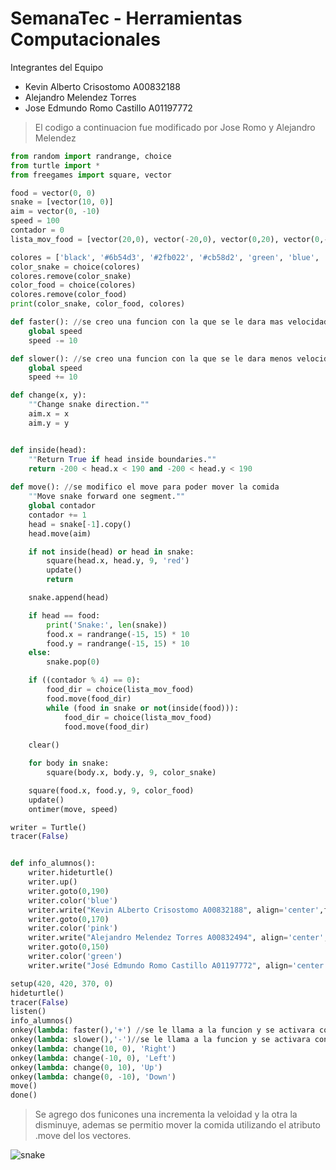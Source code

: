 # SemanaTec - Herramientas Computacionales

Integrantes del Equipo
- Kevin Alberto Crisostomo A00832188
- Alejandro Melendez Torres
- Jose Edmundo Romo Castillo A01197772


>El codigo a continuacion fue modificado por Jose Romo y Alejandro Melendez

```python
from random import randrange, choice
from turtle import *
from freegames import square, vector

food = vector(0, 0)
snake = [vector(10, 0)]
aim = vector(0, -10)
speed = 100
contador = 0
lista_mov_food = [vector(20,0), vector(-20,0), vector(0,20), vector(0,-20)]

colores = ['black', '#6b54d3', '#2fb022', '#cb58d2', 'green', 'blue', 'yellow', '#ea7428', '#32bd26', '#f3618d']
color_snake = choice(colores)
colores.remove(color_snake)
color_food = choice(colores)
colores.remove(color_food)
print(color_snake, color_food, colores)

def faster(): //se creo una funcion con la que se le dara mas velocidad
    global speed
    speed -= 10

def slower(): //se creo una funcion con la que se le dara menos velocidad
    global speed
    speed += 10

def change(x, y):
    ""Change snake direction.""
    aim.x = x
    aim.y = y


def inside(head):
    ""Return True if head inside boundaries.""
    return -200 < head.x < 190 and -200 < head.y < 190
        
def move(): //se modifico el move para poder mover la comida 
    ""Move snake forward one segment.""
    global contador
    contador += 1
    head = snake[-1].copy()
    head.move(aim)

    if not inside(head) or head in snake:
        square(head.x, head.y, 9, 'red')
        update()
        return

    snake.append(head)

    if head == food:
        print('Snake:', len(snake))
        food.x = randrange(-15, 15) * 10
        food.y = randrange(-15, 15) * 10
    else:
        snake.pop(0)

    if ((contador % 4) == 0):
        food_dir = choice(lista_mov_food)
        food.move(food_dir)
        while (food in snake or not(inside(food))):
            food_dir = choice(lista_mov_food)
            food.move(food_dir)            
        
    clear()

    for body in snake:
        square(body.x, body.y, 9, color_snake)

    square(food.x, food.y, 9, color_food)
    update()
    ontimer(move, speed)

writer = Turtle()
tracer(False)


def info_alumnos():
    writer.hideturtle()
    writer.up()
    writer.goto(0,190)
    writer.color('blue')
    writer.write("Kevin ALberto Crisostomo A00832188", align='center',font=('chalkboard',15,'normal'))
    writer.goto(0,170)
    writer.color('pink')
    writer.write("Alejandro Melendez Torres A00832494", align='center',font=('chalkboard',15,'normal'))
    writer.goto(0,150)
    writer.color('green')
    writer.write("José Edmundo Romo Castillo A01197772", align='center',font=('chalkboard',15,'normal'))

setup(420, 420, 370, 0)
hideturtle()
tracer(False)
listen()
info_alumnos()
onkey(lambda: faster(),'+') //se le llama a la funcion y se activara con el simbolo +
onkey(lambda: slower(),'-')//se le llama a la funcion y se activara con el simbolo -
onkey(lambda: change(10, 0), 'Right')
onkey(lambda: change(-10, 0), 'Left')
onkey(lambda: change(0, 10), 'Up')
onkey(lambda: change(0, -10), 'Down')    
move()
done()
```
> Se agrego dos funicones una incrementa la veloidad y la otra la disminuye, ademas se permitio mover la comida utilizando el atributo .move del los vectores.

![snake](https://user-images.githubusercontent.com/105224535/168132775-084a0f80-fdab-4755-99f2-b61936ae6163.gif)
